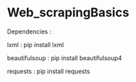 # Web_scrapingBasics

Dependencies :

lxml : pip install lxml

beautifulsoup : pip install beautifulsoup4

requests : pip install requests 
